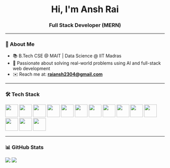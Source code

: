 <h1 align="center">Hi, I'm Ansh Rai</h1>
<h3 align="center">Full Stack Developer (MERN)</h3>

<!--
<p align="center">
  <!-- Add your banner image or GIF here ->
  <img src="https://your-banner-link.gif" width="600" alt="Banner GIF"/>
</p> -->

---

### 🚀 About Me
- 📚 B.Tech CSE @ MAIT | Data Science @ IIT Madras
- 🌟 Passionate about solving real-world problems using AI and full-stack web development
- ✉️ Reach me at: **raiansh2304@gmail.com**

---

### 🛠️ Tech Stack
<p align="left">
  <img src="https://cdn.jsdelivr.net/gh/devicons/devicon/icons/python/python-original.svg" width="40" />
  <img src="https://cdn.jsdelivr.net/gh/devicons/devicon/icons/javascript/javascript-original.svg" width="40" />
  <img src="https://cdn.jsdelivr.net/gh/devicons/devicon/icons/typescript/typescript-original.svg" width="40" />
  <img src="https://cdn.jsdelivr.net/gh/devicons/devicon/icons/cplusplus/cplusplus-original.svg" width="40" />
  <img src="https://cdn.jsdelivr.net/gh/devicons/devicon/icons/html5/html5-original.svg" width="40" />
  <img src="https://cdn.jsdelivr.net/gh/devicons/devicon/icons/css3/css3-original.svg" width="40" />
  <img src="https://cdn.jsdelivr.net/gh/devicons/devicon/icons/react/react-original.svg" width="40" />
  <img src="https://cdn.jsdelivr.net/gh/devicons/devicon/icons/nodejs/nodejs-original.svg" width="40" />
  <img src="https://cdn.jsdelivr.net/gh/devicons/devicon/icons/express/express-original.svg" width="40" />
  <img src="https://cdn.jsdelivr.net/gh/devicons/devicon/icons/mongodb/mongodb-original.svg" width="40" />
  <img src="https://cdn.jsdelivr.net/gh/devicons/devicon/icons/git/git-original.svg" width="40" />
  <img src="https://cdn.jsdelivr.net/gh/devicons/devicon/icons/github/github-original.svg" width="40" />
  <img src="https://cdn.jsdelivr.net/gh/devicons/devicon/icons/tensorflow/tensorflow-original.svg" width="40" />
  <img src="https://cdn.jsdelivr.net/gh/devicons/devicon/icons/opencv/opencv-original.svg" width="40" />
</p>

---
<!--
### 🔗 Projects
- 🧠 **AutoClassify** – NLP pipeline using HuggingFace for unsupervised complaint classification
- 🤖 **SmartFAQ Bot** – Rule-based Python chatbot with dynamic API routing (math, BMI, spell-check)
- 🎵 **Spotify Clone** – Full-stack app with music streaming, real-time chat, and JWT-based authentication
- 📸 **Landmark Detection** – VGG-19 with TensorFlow for image classification using transfer learning

--->

### 📊 GitHub Stats
<p>
  <img src="https://github-readme-stats.vercel.app/api?username=Anshr23&show_icons=true&theme=tokyonight"/>
  <img src="https://github-readme-stats.vercel.app/api/top-langs/?username=Anshr23&layout=compact&theme=tokyonight"/>
</p>
